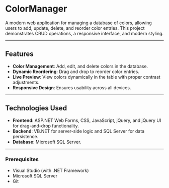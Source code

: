 # ColorManager

A modern web application for managing a database of colors, allowing users to add, update, delete, and reorder color entries. This project demonstrates CRUD operations, a responsive interface, and modern styling.

---

## Features

- **Color Management**: Add, edit, and delete colors in the database.
- **Dynamic Reordering**: Drag and drop to reorder color entries.
- **Live Preview**: View colors dynamically in the table with proper contrast adjustments.
- **Responsive Design**: Ensures usability across all devices.

---

## Technologies Used

- **Frontend**: ASP.NET Web Forms, CSS, JavaScript, jQuery, and jQuery UI for drag-and-drop functionality.
- **Backend**: VB.NET for server-side logic and SQL Server for data persistence.
- **Database**: Microsoft SQL Server.

---

### Prerequisites
- Visual Studio (with .NET Framework)
- Microsoft SQL Server
- Git
